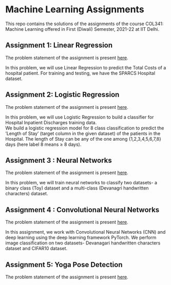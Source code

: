 # Machine Learning Assignments
This repo contains the solutions of the assignments of the course COL341: Machine Learning offered in First (Diwali) Semester, 2021-22 at IIT Delhi.

## Assignment 1: Linear Regression
The problem statement of the assignment is present [here](A1-PS.pdf). 

In this problem, we will use Linear Regression to predict the Total Costs of a hospital patient. For training and testing, we have the SPARCS Hospital dataset. 


## Assignment 2: Logistic Regression
The problem statement of the assignment is present [here](./A2-PS.pdf). 

In this problem, we will use Logistic Regression to build a classifier for Hospital Inpatient Discharges training data. \
We build a logistic regression model for 8 class classification to predict the ’Length
of Stay’ (target column in the given dataset) of the patients in the Hospital. The length of Stay can be any of the one among {1,2,3,4,5,6,7,8} days (here label 8 means ≥ 8 days). 

## Assignment 3 : Neural Networks
The problem statement of the assignment is present [here](./A3-PS.pdf).

In this problem, we will train neural networks to classify two datasets- a binary class (Toy) dataset and a multi-class (Devanagri handwritten characters) dataset.

## Assignment 4 : Convolutional Neural Networks
The problem statement of the assignment is present [here](./A4-PS.pdf).

In this assignment, we work with Convolutional Neural Networks (CNN) and deep learning using the deep learning framework PyTorch. We perform image classification on two datasets- Devanagari handwritten characters dataset and CIFAR10 dataset.

## Assignment 5: Yoga Pose Detection
The problem statement of the assignment is present [here](./A5-PS.pdf).
